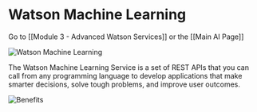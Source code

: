 # Watson Machine Learning

Go to [[Module 3 - Advanced Watson Services]] or the [[Main AI Page]]

![Watson Machine Learning](https://i.imgur.com/sEvTSnl.png)

The Watson Machine Learning Service is a set of REST APIs that you can call from
any programming language to develop applications that make smarter decisions,
solve tough problems, and improve user outcomes. 

![Benefits](https://i.imgur.com/NK8O4de.png)
